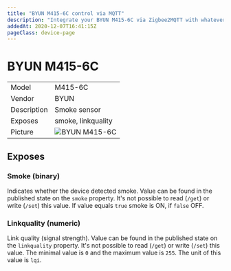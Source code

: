 ```yaml
---
title: "BYUN M415-6C control via MQTT"
description: "Integrate your BYUN M415-6C via Zigbee2MQTT with whatever smart home infrastructure you are using without the vendors bridge or gateway."
addedAt: 2020-12-07T16:41:15Z
pageClass: device-page
---
```


<!-- !!!! -->
<!-- ATTENTION: This file is auto-generated through docgen! -->
<!-- You can only edit the "## Notes"-Section till next h1 (#) or h2 heading (##). -->
<!-- Do NOT use h1 or h2 heading within "## Notes"-Section. -->
<!-- !!!! -->

# BYUN M415-6C

|     |     |
|-----|-----|
| Model | M415-6C  |
| Vendor  | BYUN  |
| Description | Smoke sensor |
| Exposes | smoke, linkquality |
| Picture | ![BYUN M415-6C](https://psi-4ward.github.io/zigbee2mqtt.io/images/devices/M415-6C.jpg) |


<!-- Notes BEGIN: You can edit here. Add "## Notes" headline if not already present. -->



<!-- Notes END: Do not edit below this line -->


## Exposes

### Smoke (binary)
Indicates whether the device detected smoke.
Value can be found in the published state on the `smoke` property.
It's not possible to read (`/get`) or write (`/set`) this value.
If value equals `true` smoke is ON, if `false` OFF.

### Linkquality (numeric)
Link quality (signal strength).
Value can be found in the published state on the `linkquality` property.
It's not possible to read (`/get`) or write (`/set`) this value.
The minimal value is `0` and the maximum value is `255`.
The unit of this value is `lqi`.

